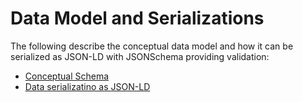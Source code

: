 # Data Model and Serializations

The following describe the conceptual data model and how it can be serialized as JSON-LD with JSONSchema providing validation:
 - [Conceptual Schema](conceptualSchema)
 - [Data serializatino as JSON-LD](jsonDataSerialization)